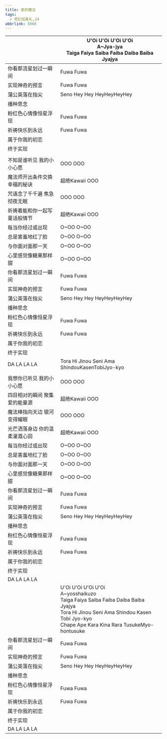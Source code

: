 ```yaml
---
title: 爱的魔法
tags:
  - 奇幻加冕礼,24
abbrlink: 5060
---
```

|      |U'Oi U'Oi U'Oi U'Oi<br>A~Jya-jya<br>Taiga Faiya Saiba Faiba Daiba Baiba Jyajya|
|--|--|
|你看那流星划过一瞬间|Fuwa Fuwa|
|实现神奇的预言|Fuwa Fuwa|
|蒲公英落在指尖|Seno Hey Hey HeyHeyHeyHey|
|播种思念|      |
|粉红色心情像恒星浮现|Fuwa Fuwa|
|祈祷快乐到永远|Fuwa Fuwa|
|属于你我的初恋|      |
|终于实现|      |
|      |      |
|不知是谁听见 我的小小心愿|OOO OOO|
|魔法师开出条件交换幸福的秘诀|超绝Kawaii OOO|
|咒语念了千千遍 焦急彻夜无眠|OOO OOO|
|祈祷着能和你一起写童话般情节|超绝Kawaii OOO|
|每当你经过或出现|O~OO O~OO|
|总是害羞地红了脸|O~OO O~OO|
|与你面对面那一天|O~OO O~OO|
|心里感觉像糖果那样甜|O~OO O~OO|
|你看那流星划过一瞬间|Fuwa Fuwa|
|实现神奇的预言|Fuwa Fuwa|
|蒲公英落在指尖|Seno Hey Hey HeyHeyHeyHey|
|播种思念|      |
|粉红色心情像恒星浮现|Fuwa Fuwa|
|祈祷快乐到永远|Fuwa Fuwa|
|属于你我的初恋|      |
|终于实现|      |
|DA LA LA LA|Tora Hi Jinou Seni Ama ShindouKasenTobiJyo-kyo|
|      |      |
|我想你已听见 我的小小心愿|OOO OOO|
|四目相对的瞬间 聚集爱的能量源|超绝Kawaii OOO|
|魔法棒指向天边 银河变得耀眼|OOO OOO|
|光芒洒落身边 你的温柔灌溉心田|超绝Kawaii OOO|
|每当你经过或出现|O~OO O~OO|
|总是害羞地红了脸|O~OO O~OO|
|与你面对面那一天|O~OO O~OO|
|心里感觉像糖果那样甜|O~OO O~OO|
|你看那流星划过一瞬间|Fuwa Fuwa|
|实现神奇的预言|Fuwa Fuwa|
|蒲公英落在指尖|Seno Hey Hey HeyHeyHeyHey|
|播种思念|      |
|粉红色心情像恒星浮现|Fuwa Fuwa|
|祈祷快乐到永远|Fuwa Fuwa|
|属于你我的初恋|      |
|终于实现|      |
|DA LA LA LA| |
|      |U'Oi U'Oi U'Oi U'Oi<br>A~yosshaikuzo<br>Taiga Faiya Saiba Faiba Daiba Baiba Jyajya<br>Tora Hi Jinou Seni Ama Shindou Kasen Tobi Jyo-kyo<br>Chape Ape Kara Kina Rara TusukeMyo-hontusuke|
|你看那流星划过一瞬间|Fuwa Fuwa|
|实现神奇的预言|Fuwa Fuwa|
|蒲公英落在指尖|Seno Hey Hey HeyHeyHeyHey|
|播种思念|      |
|粉红色心情像恒星浮现|Fuwa Fuwa|
|祈祷快乐到永远|Fuwa Fuwa|
|属于你我的初恋|      |
|终于实现|      |
|DA LA LA LA| |